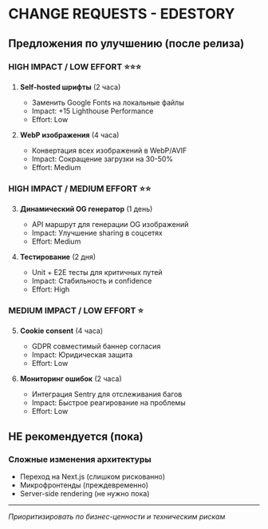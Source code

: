 # CHANGE REQUESTS - EDESTORY

## Предложения по улучшению (после релиза)

### HIGH IMPACT / LOW EFFORT ⭐⭐⭐
1. **Self-hosted шрифты** (2 часа)
   - Заменить Google Fonts на локальные файлы
   - Impact: +15 Lighthouse Performance
   - Effort: Low

2. **WebP изображения** (4 часа)  
   - Конвертация всех изображений в WebP/AVIF
   - Impact: Сокращение загрузки на 30-50%
   - Effort: Medium

### HIGH IMPACT / MEDIUM EFFORT ⭐⭐
3. **Динамический OG генератор** (1 день)
   - API маршрут для генерации OG изображений
   - Impact: Улучшение sharing в соцсетях
   - Effort: Medium

4. **Тестирование** (2 дня)
   - Unit + E2E тесты для критичных путей
   - Impact: Стабильность и confidence
   - Effort: High

### MEDIUM IMPACT / LOW EFFORT ⭐
5. **Cookie consent** (4 часа)
   - GDPR совместимый баннер согласия
   - Impact: Юридическая защита
   - Effort: Low

6. **Мониторинг ошибок** (2 часа)
   - Интеграция Sentry для отслеживания багов
   - Impact: Быстрое реагирование на проблемы
   - Effort: Low

## НЕ рекомендуется (пока)

### Сложные изменения архитектуры
- Переход на Next.js (слишком рискованно)
- Микрофронтенды (преждевременно)
- Server-side rendering (не нужно пока)

---
*Приоритизировать по бизнес-ценности и техническим рискам*